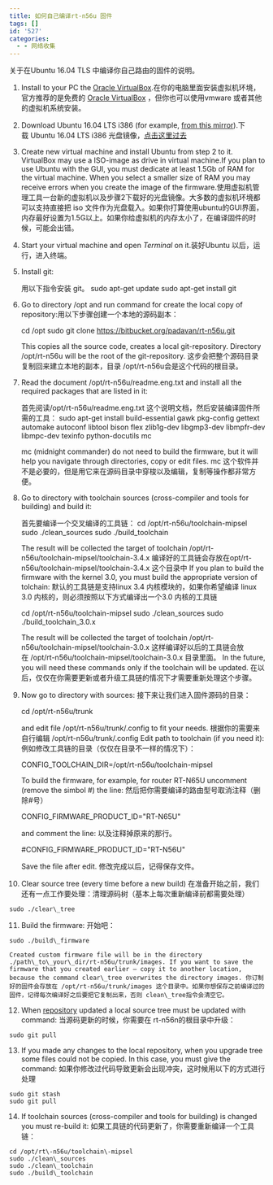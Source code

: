```yaml
---
title: 如何自己编译rt-n56u 固件
tags: []
id: '527'
categories:
  - - 网络收集
---
```


关于在Ubuntu 16.04 TLS 中编译你自己路由的固件的说明。

1.  Install to your PC the [Oracle VirtualBox](https://www.virtualbox.org/wiki/Downloads/).在你的电脑里面安装虚拟机环境，官方推荐的是免费的 [Oracle VirtualBox](https://www.virtualbox.org/wiki/Downloads/) ，但你也可以使用vmware 或者其他的虚拟机系统安装。
2.  Download Ubuntu 16.04 LTS i386 (for example, [from this mirror](http://releases.ubuntu.com/releases/16.04/ubuntu-16.04-desktop-i386.iso)).下载 Ubuntu 16.04 LTS i386 光盘镜像，[点击这里过去](http://releases.ubuntu.com/releases/16.04/ubuntu-16.04-desktop-i386.iso)
3.  Create new virtual machine and install Ubuntu from step 2 to it. VirtualBox may use a ISO-image as drive in virtual machine.If you plan to use Ubuntu with the GUI, you must dedicate at least 1.5Gb of RAM for the virtual machine. When you select a smaller size of RAM you may receive errors when you create the image of the firmware.使用虚拟机管理工具一台新的虚拟机以及步骤2下载好的光盘镜像。大多数的虚拟机环境都可以支持直接把 iso 文件作为光盘载入。如果你打算使用ubuntu的GUI界面，内存最好设置为1.5G以上。如果你给虚拟机的内存太小了，在编译固件的时候，可能会出错。
4.  Start your virtual machine and open _Terminal_ on it.装好Ubuntu 以后，运行，进入终端。
5.  Install git:
    
    用以下指令安装 git。 sudo apt\-get update 
    sudo apt\-get install git
    
6.  Go to directory /opt and run command for create the local copy of repository:用以下步骤创建一个本地的源码副本：
    
    cd /opt
    sudo git clone https://bitbucket.org/padavan/rt-n56u.git
    
    This copies all the source code, creates a local git-repository. Directory /opt/rt-n56u will be the root of the git-repository. 这步会把整个源码目录复制回来建立本地的副本，目录 /opt/rt-n56u会是这个代码的根目录。
7.  Read the document /opt/rt-n56u/readme.eng.txt and install all the required packages that are listed in it:
    
    首先阅读/opt/rt\-n56u/readme.eng.txt 这个说明文档，然后安装编译固件所需的工具： sudo apt\-get install build\-essential gawk pkg\-config gettext automake autoconf libtool bison flex zlib1g\-dev libgmp3\-dev libmpfr\-dev libmpc\-dev texinfo python\-docutils mc
    
    mc (midnight commander) do not need to build the firmware, but it will help you navigate through directories, copy or edit files. mc 这个软件并不是必要的，但是用它来在源码目录中穿梭以及编辑，复制等操作都非常方便。
8.  Go to directory with toolchain sources (cross-compiler and tools for building) and build it:
    
    首先要编译一个交叉编译的工具链： cd /opt/rt\-n56u/toolchain\-mipsel
    sudo ./clean\_sources
    sudo ./build\_toolchain
    
    The result will be collected the target of toolchain /opt/rt-n56u/toolchain-mipsel/toolchain-3.4.x 编译好的工具链会存放在opt/rt-n56u/toolchain-mipsel/toolchain-3.4.x 这个目录中 If you plan to build the firmware with the kernel 3.0, you must build the appropriate version of tolchain: 默认的工具链是支持linux 3.4 内核模块的，如果你希望编译 linux 3.0 内核的，则必须按照以下方式编译出一个3.0 内核的工具链
    
    cd /opt/rt\-n56u/toolchain\-mipsel
    sudo ./clean\_sources
    sudo ./build\_toolchain\_3.0.x
    
    The result will be collected the target of toolchain /opt/rt-n56u/toolchain-mipsel/toolchain-3.0.x 这样编译好以后的工具链会放在 /opt/rt-n56u/toolchain-mipsel/toolchain-3.0.x 目录里面。 In the future, you will need these commands only if the toolchain will be updated. 在以后，仅仅在你需要更新或者升级工具链的情况下才需要重新处理这个步骤。
9.  Now go to directory with sources: 接下来让我们进入固件源码的目录：
    
    cd /opt/rt\-n56u/trunk
    
    and edit file /opt/rt-n56u/trunk/.config to fit your needs. 根据你的需要来自行编辑 /opt/rt-n56u/trunk/.config Edit path to toolchain (if you need it): 例如修改工具链的目录（仅仅在目录不一样的情况下）：
    
    CONFIG\_TOOLCHAIN\_DIR\=/opt/rt\-n56u/toolchain\-mipsel
    
    To build the firmware, for example, for router RT-N65U uncomment (remove the simbol #) the line: 然后把你需要编译的路由型号取消注释（删除#号）
    
    CONFIG\_FIRMWARE\_PRODUCT\_ID\="RT-N65U"
    
    and comment the line: 以及注释掉原来的那行。
    
    #CONFIG\_FIRMWARE\_PRODUCT\_ID="RT-N56U"
    
    Save the file after edit. 修改完成以后，记得保存文件。
10.  Clear source tree (every time before a new build) 在准备开始之前，我们还有一点工作要处理：清理源码树（基本上每次重新编译前都需要处理）
    
    sudo ./clear\_tree
    
11.  Build the firmware: 开始吧：
    
    sudo ./build\_firmware
    
    Created custom firmware file will be in the directory ./path\_to\_your\_dir/rt-n56u/trunk/images. If you want to save the firmware that you created earlier – copy it to another location, because the command clear\_tree overwrites the directory images. 你订制好的固件会存放在 /opt/rt-n56u/trunk/images 这个目录中。如果你想保存之前编译过的固件，记得每次编译好之后要把它复制出来，否则 clean\_tree指令会清空它。
12.  When [repository](https://bitbucket.org/padavan/rt-n56u/src) updated a local source tree must be updated with command: 当源码更新的时候，你需要在 rt-n56n的根目录中升级：
    
    sudo git pull
    
13.  If you made any changes to the local repository, when you upgrade tree some files could not be copied. In this case, you must give the command: 如果你修改过代码导致更新会出现冲突，这时候用以下的方式进行处理
    
    sudo git stash
    sudo git pull
    
14.  If toolchain sources (cross-compiler and tools for building) is changed you must re-build it: 如果工具链的代码更新了，你需要重新编译一个工具链：
    
    cd /opt/rt\-n56u/toolchain\-mipsel
    sudo ./clean\_sources  
    sudo ./clean\_toolchain  
    sudo ./build\_toolchain